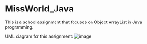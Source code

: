 # MissWorld_Java
This is a school assignment that focuses on Object ArrayList in Java programming.

UML diagram for this assignment:
![image](https://user-images.githubusercontent.com/66919203/84641934-5f45fc80-af2e-11ea-8c0c-d78b6d53a257.png)

